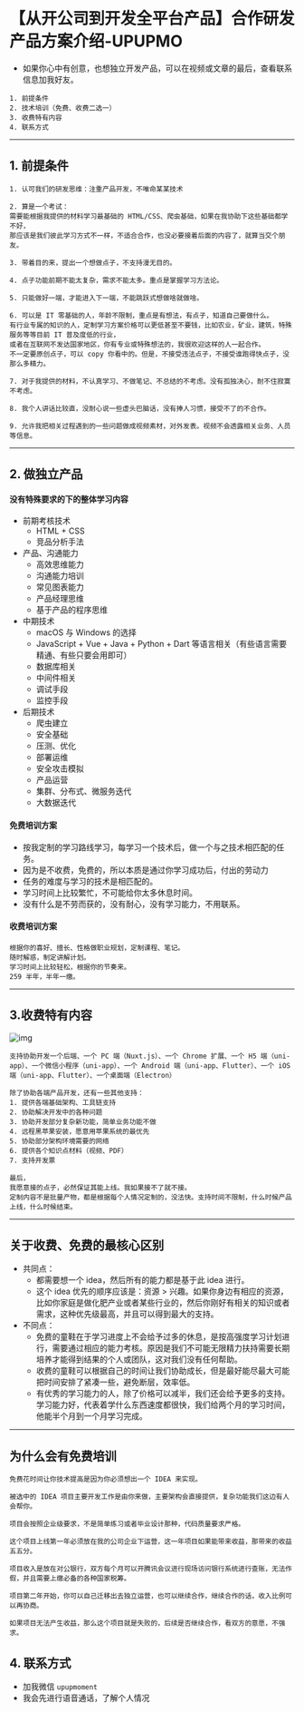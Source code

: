
# 【从开公司到开发全平台产品】合作研发产品方案介绍-UPUPMO

- 如果你心中有创意，也想独立开发产品，可以在视频或文章的最后，查看联系信息加我好友。

```
1. 前提条件
2. 技术培训（免费、收费二选一）
3. 收费特有内容
4. 联系方式
```


-------------------------------------------------------------------

## 1. 前提条件

```
1. 认可我们的研发思维：注重产品开发，不唯命某某技术

2. 算是一个考试：
需要能根据我提供的材料学习最基础的 HTML/CSS、爬虫基础，如果在我协助下这些基础都学不好，
那应该是我们彼此学习方式不一样，不适合合作，也没必要接着后面的内容了，就算当交个朋友。

3. 带着目的来，提出一个想做点子，不支持漫无目的。

4. 点子功能前期不能太复杂，需求不能太多。重点是掌握学习方法论。

5. 只能做好一端，才能进入下一端，不能跳跃式想做啥就做啥。

6. 可以是 IT 零基础的人，年龄不限制，重点是有想法，有点子，知道自己要做什么。
有行业专属的知识的人，定制学习方案价格可以更低甚至不要钱，比如农业，矿业，建筑，特殊服务等等目前 IT 普及度低的行业，
或者在互联网不发达国家地区，你有专业或特殊想法的，我很欢迎这样的人一起合作。
不一定要原创点子，可以 copy 你看中的。但是，不接受违法点子，不接受谁跑得快点子，没那么多精力。

7. 对于我提供的材料，不认真学习、不做笔记、不总结的不考虑。没有孤独决心，耐不住寂寞不考虑。

8. 我个人讲话比较直，没耐心说一些虚头巴脑话，没有捧人习惯，接受不了的不合作。

9. 允许我把相关过程遇到的一些问题做成视频素材，对外发表。视频不会透露相关业务、人员等信息。

```

-------------------------------------------------------------------

## 2. 做独立产品


#### 没有特殊要求的下的整体学习内容

- 前期考核技术
  - HTML + CSS
  - 竞品分析手法
- 产品、沟通能力
  - 高效思维能力
  - 沟通能力培训
  - 常见图表能力
  - 产品经理思维
  - 基于产品的程序思维
- 中期技术
  - macOS 与 Windows 的选择
  - JavaScript + Vue + Java + Python + Dart 等语言相关（有些语言需要精通、有些只要会用即可）
  - 数据库相关
  - 中间件相关
  - 调试手段
  - 监控手段
- 后期技术
  - 爬虫建立
  - 安全基础
  - 压测、优化
  - 部署运维
  - 安全攻击模拟
  - 产品运营
  - 集群、分布式、微服务迭代
  - 大数据迭代


#### 免费培训方案

- 按我定制的学习路线学习，每学习一个技术后，做一个与之技术相匹配的任务。
- 因为是不收费，免费的，所以本质是通过你学习成功后，付出的劳动力
- 任务的难度与学习的技术是相匹配的。
- 学习时间上比较繁忙，不可能给你太多休息时间。
- 没有什么是不劳而获的，没有耐心，没有学习能力，不用联系。


#### 收费培训方案

```
根据你的喜好、擅长、性格做职业规划，定制课程、笔记。
随时解惑，制定讲解计划。
学习时间上比较轻松，根据你的节奏来。
259 半年，半年一缴。
```

-------------------------------------------------------------------



## 3.收费特有内容

![img](https://cdn.uptmr.com/upupmo-article/2022/baiduyun.png)

```
支持协助开发一个后端、一个 PC 端（Nuxt.js）、一个 Chrome 扩展、一个 H5 端（uni-app）、一个微信小程序（uni-app）、一个 Android 端（uni-app、Flutter）、一个 iOS 端（uni-app、Flutter）、一个桌面端（Electron）

除了协助各端产品开发，还有一些其他支持：
1. 提供各端基础架构、工具链支持
2. 协助解决开发中的各种问题
3. 协助开发部分复杂新功能，简单业务功能不做
4. 远程黑苹果安装，愿意用苹果系统的最优先
5. 协助部分架构环境需要的网络
6. 提供各个知识点材料（视频、PDF）
7. 支持开发票

最后，
我愿意接的点子，必然保证其能上线。我如果接不了就不接。
定制内容不是批量产物，都是根据每个人情况定制的，没法快。支持时间不限制，什么时候产品上线，什么时候结束。
```


-------------------------------------------------------------------

## 关于收费、免费的最核心区别

- 共同点：
  - 都需要想一个 idea，然后所有的能力都是基于此 idea 进行。
  - 这个 idea 优先的顺序应该是：资源 > 兴趣。如果你身边有相应的资源，比如你家庭是做化肥产业或者某些行业的，然后你刚好有相关的知识或者需求，这种优先级最高，并且可以得到最大的支持。
- 不同点：
  - 免费的童鞋在于学习进度上不会给予过多的休息，是按高强度学习计划进行，需要通过相应的能力考核。原因是我们不可能无限精力扶持需要长期培养才能得到结果的个人或团队，这对我们没有任何帮助。
  - 收费的童鞋可以根据自己的时间让我们协助成长，但是最好能尽最大可能把时间安排了紧凑一些，避免断层，效率低。
  - 有优秀的学习能力的人，除了价格可以减半，我们还会给予更多的支持。学习能力好，代表着学什么东西速度都很快，我们给两个月的学习时间，他能半个月到一个月学习完成。

-------------------------------------------------------------------

## 为什么会有免费培训

```
免费花时间让你技术提高是因为你必须想出一个 IDEA 来实现。

被选中的 IDEA 项目主要开发工作是由你来做，主要架构会直接提供，复杂功能我们这边有人会帮你。

项目会按照企业级要求，不是简单练习或者毕业设计那种，代码质量要求严格。

这个项目上线第一年必须放在我的公司企业下运营，这一年项目如果能带来收益，那带来的收益五五分。

项目收入是放在对公银行，双方每个月可以开腾讯会议进行现场访问银行系统进行查账，无法作假，并且需要上缴必备的各种国家税筹。

项目第二年开始，你可以自己迁移出去独立运营，也可以继续合作，继续合作的话，收入比例可以再协商。

如果项目无法产生收益，那么这个项目就是失败的，后续是否继续合作，看双方的意愿，不强求。
```



## 4. 联系方式

- 加我微信 `upupmoment`
- 我会先进行语音通话，了解个人情况


